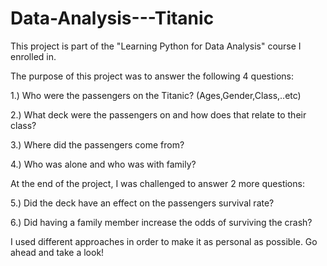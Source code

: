# Data-Analysis---Titanic
This project is part of the "Learning Python for Data Analysis" course I enrolled in.

The purpose of this project was to answer the following 4 questions:

  1.) Who were the passengers on the Titanic? (Ages,Gender,Class,..etc)
  
  2.) What deck were the passengers on and how does that relate to their class?
  
  3.) Where did the passengers come from?
  
  4.) Who was alone and who was with family?
  
At the end of the project, I was challenged to answer 2 more questions:

  5.) Did the deck have an effect on the passengers survival rate?
  
  6.) Did having a family member increase the odds of surviving the crash?

I used different approaches in order to make it as personal as possible.
Go ahead and take a look!
